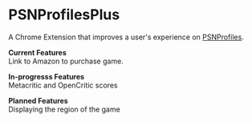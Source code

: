 # PSNProfilesPlus

A Chrome Extension that improves a user's experience on <a href="https://psnprofiles.com/">PSNProfiles</a>.

<b>Current Features</b><br>
Link to Amazon to purchase game.

<b>In-progresss Features</b><br>
Metacritic and OpenCritic scores

<b>Planned Features</b><br>
Displaying the region of the game
